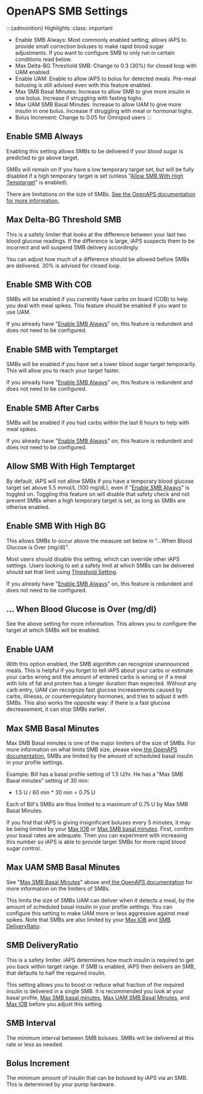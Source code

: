 # OpenAPS SMB Settings
:::{admonition} Highlights
:class: important
- Enable SMB Always: Most commonly enabled setting; allows iAPS to provide small correction boluses to make rapid blood sugar adjustments. If you want to configure SMB to only run in certain conditions read below.
- Max Delta-BG Threshold SMB: Change to 0.3 (30%) for closed loop with UAM enabled.
- Enable UAM: Enable to allow iAPS to bolus for detected meals. Pre-meal bolusing is still advised even with this feature enabled.
- Max SMB Basal Minutes: Increase to allow SMB to give more insulin in one bolus. Increase if struggling with fasting highs.
- Max UAM SMB Basal Minutes: Increase to allow UAM to give more insulin in one bolus. Increase if struggling with meal or hormonal highs.
- Bolus Increment: Change to 0.05 for Omnipod users
:::
## Enable SMB Always
Enabling this setting allows SMBs to be delivered if your blood sugar is predicted to go above target. 

SMBs will remain on if you have a low temporary target set, but will be fully disabled if a high temporary target is set (unless "[Allow SMB With High Temptarget](#allow-smb-with-high-temptarget)" is enabled).

There are limitations on the size of SMBs. [See the OpenAPS documentation for more information.](https://openaps.readthedocs.io/en/latest/docs/Customize-Iterate/oref1.html#understanding-super-micro-bolus-smb)

## Max Delta-BG Threshold SMB
This is a safety limiter that looks at the difference between your last two blood glucose readings. If the difference is large, iAPS suspects them to be incorrect and will suspend SMB delivery accordingly.

You can adjust how much of a difference should be allowed before SMBs are delivered. 30% is advised for closed loop.

## Enable SMB With COB
SMBs will be enabled if you currently have carbs on board (COB) to help you deal with meal spikes. This feature should be enabled if you want to use UAM.

If you already have "[Enable SMB Always](#enable-smb-always)" on, this feature is redundent and does not need to be configured.

## Enable SMB with Temptarget
SMBs will be enabled if you have set a lower blood sugar target temporarily. This will allow you to reach your target faster.

If you already have "[Enable SMB Always](#enable-smb-always)" on, this feature is redundent and does not need to be configured.

## Enable SMB After Carbs
SMBs will be enabled if you had carbs within the last 6 hours to help with meal spikes.

If you already have "[Enable SMB Always](#enable-smb-always)" on, this feature is redundent and does not need to be configured.

## Allow SMB With High Temptarget
By default, iAPS will not allow SMBs if you have a temporary blood glucose target set above 5.5 mmol/L (100 mg/dL), even if "[Enable SMB Always](#enable-smb-always)" is toggled on. Toggling this feature on will disable that safety check and not prevent SMBs when a high temporary target is set, as long as SMBs are otherise enabled.

## Enable SMB With High BG 
This allows SMBs to occur above the measure set below in "...When Blood Glucose is Over (mg/dl)". 

Most users should disable this setting, which can override other iAPS settings. Users looking to set a safety limit at which SMBs can be delivered should set that limit using [Threshold Setting](.main/settings/configuration/preferences/dynamicsettings.html#threshold-setting-mg-dl).

If you already have "[Enable SMB Always](#enable-smb-always)" on, this feature is redundent and does not need to be configured.

## ... When Blood Glucose is Over (mg/dl)
See the above setting for more information. This allows you to configure the target at which SMBs will be enabled.

## Enable UAM
With this option enabled, the SMB algorithm can recognize unannounced meals. This is helpful if you forget to tell iAPS about your carbs or estimate your carbs wrong and the amount of entered carbs is wrong or if a meal with lots of fat and protein has a longer duration than expected. Without any carb entry, UAM can recognize fast glucose increasements caused by carbs, illnesss, or counterregulatory hormones, and tries to adjust it with SMBs. This also works the opposite way: if there is a fast glucose decreasement, it can stop SMBs earlier.

## Max SMB Basal Minutes
Max SMB Basal minutes is one of the major limiters of the size of SMBs. For more information on what limits SMB size, please view<a href = "https://openaps.readthedocs.io/en/latest/docs/Customize-Iterate/oref1.html#understanding-super-micro-bolus-smb"> the OpenAPS documentation.</a> SMBs are limited by the amount of scheduled basal insulin in your profile settings.

Example: Bill has a basal profile setting of 1.5 U/hr. He has a "Max SMB Basal minutes" setting of 30 min:

- 1.5 U / 60 min * 30 min = 0.75 U

Each of Bill's SMBs are thus limited to a maximum of 0.75 U by Max SMB Basal Minutes. 

If you find that iAPS is giving insignificant boluses every 5 minutes, it may be being limited by your [Max IOB](./mainsettings.md#max-iob) or [Max SMB basal minutes](#max-smb-basal-minutes). First, confirm your basal rates are adequate. Then you can experiment with increasing this number so iAPS is able to provide larger SMBs for more rapid blood sugar control.

## Max UAM SMB Basal Minutes
See "[Max SMB Basal Minutes](#max-smb-basal-minutes)" above and<a href = "https://openaps.readthedocs.io/en/latest/docs/Customize-Iterate/oref1.html#understanding-super-micro-bolus-smb"> the OpenAPS documentation</a> for more information on the limiters of SMBs. 

This limits the size of SMBs UAM can deliver when it detects a meal, by the amount of scheduled basal insulin in your profile settings. You can configure this setting to make UAM more or less aggressive against meal spikes. Note that SMBs are also limited by your [Max IOB](./mainsettings.md#max-iob) and [SMB DeliveryRatio](#smb-deliveryratio).

## SMB DeliveryRatio
This is a safety limiter. iAPS determines how much insulin is required to get you back within target range. If SMB is enabled, iAPS then delivers an SMB, that defaults to half the required insulin.

This setting allows you to boost or reduce what fraction of the required insulin is delivered in a single SMB. It is recommended you look at your basal profile, [Max SMB basal minutes](#max-smb-basal-minutes), [Max UAM SMB Basal Minutes](#max-uam-smb-basal-minutes), and [Max IOB](./mainsettings.md#max-iob) before you adjust this setting.

## SMB Interval
The minimum interval between SMB boluses. SMBs will be delivered at this rate or less as needed.

## Bolus Increment
The minimum amount of insulin that can be bolused by iAPS via an SMB. This is determined by your pump hardware.
